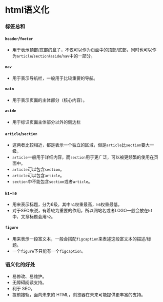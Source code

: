 # html语义化



### 标签总和

#### `header`/`footer`

- 用于表示顶部/底部的盒子，不仅可以作为页面中的顶部/底部，同时也可以作为`article`/`section`/`aside`/`nav`中的一部分。

#### `nav`

- 用于表示导航栏，一般用于比较重要的导航。

#### `main`

- 用于表示页面的主体部分（核心内容）。

#### `aside`

- 用于标识页面主体部分以外的侧边栏

#### `article`/`section`

- 这两者比较相近，都是表示一个独立的区域，但是`article`比`section`要大一级。
- `article`一般用于详细内容，而`section`用于更广泛，可以被更频繁的使用在页面中。
- `article`可以包含`section`。
- `article`可以包含`article`。
- `section`中不能包含`section`或者`article`。

#### `h1`~`h6`

- 用来表示标题，分为6级，其中`h1`权重最高，`h6`权重最低。
- 对于SEO来说，有着较为重要的作用，所以网站名或者LOGO一般会放在`h1`中，文章标题会用`h2`。

#### `figure`

- 用来表示一段富文本，一般会搭配`figcaption`来表述这段富文本的描述/标题。
- 一个`figure`下只能有一个`figcaption`。

### 语义化的好处

- 易修改、易维护。
- 无障碍阅读支持。
- 利于 SEO。
- 提前接轨，面向未来的 HTML，浏览器在未来可能提供更丰富的支持。